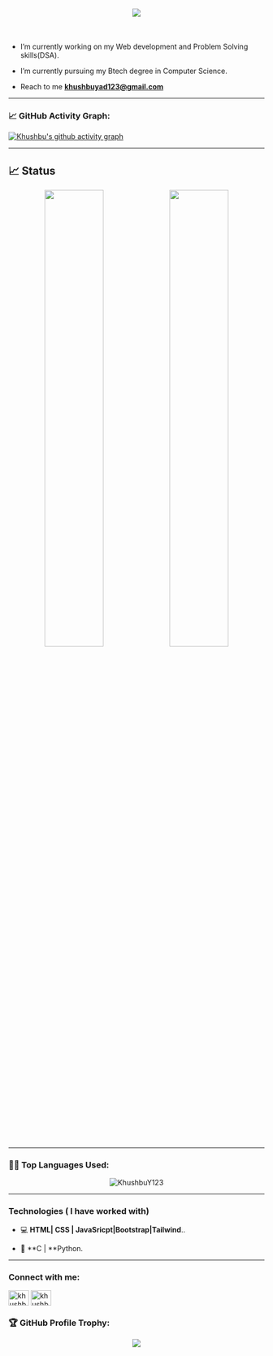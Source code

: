 <h1 align="center">
  <a href="https://git.io/typing-svg">
    <img src="https://readme-typing-svg.herokuapp.com/?lines=Hii,+There!+👋;This+is+Khushbu+Yadav....&center=true&size=30">
  </a>
</h1>
<br>


-  I’m currently working on my Web development and Problem Solving skills(DSA).
  
-  I’m currently pursuing my Btech degree in Computer Science.

-  Reach to me **khushbuyad123@gmail.com**


---
### 📈 GitHub Activity Graph:

[![Khushbu's github activity graph](https://github-readme-activity-graph.vercel.app/graph?username=KhushbuY123&bg_color=0f2d3d&color=1cadfb&line=1cadfb&point=1cadfb&area=true&hide_border=true)](https://github.com/KhushbuY123/github-readme-activity-graph)
  
 ---
## 📈 Status
<p align="center">

  <img width="48%" src="https://github-readme-stats.vercel.app/api?username=KhushbuY123&show_icons=true&theme=tokyonight" />
  <img width="48%" src="https://github-readme-streak-stats.herokuapp.com/?user=KhushbuY123&theme=tokyonight" />
</p>


---

### 👨‍💻 Top Languages Used:

<p align="center">
  <img src = "https://readme-stats-hazel-two.vercel.app/api/top-langs/?username=KhushbuY123&layout=compact&bg_color=30,0f2d3d,1cadfb&title_color=fff&text_color=fff" alt="KhushbuY123" />
</p>


---


### Technologies ( I have worked with)

<p>
  
- 💻 **HTML| CSS | JavaSricpt|Bootstrap|Tailwind**..
  
- 🔧 **C | **Python.
</p>

---
<h3 align="left">Connect with me:</h3>
<p align="left">
<a href="https://linkedin.com/in/khushbu10yadav" target="blank"><img align="center" src="https://raw.githubusercontent.com/rahuldkjain/github-profile-readme-generator/master/src/images/icons/Social/linked-in-alt.svg" alt="khushbu10yadav" height="30" width="40" /></a>
<a href="https://instagram.com/khushbuyad123" target="blank"><img align="center" src="https://raw.githubusercontent.com/rahuldkjain/github-profile-readme-generator/master/src/images/icons/Social/instagram.svg" alt="khushbuyad123" height="30" width="40" /></a>


### 🏆 GitHub Profile Trophy:

<p align="center">
  <a href="https://github.com/ryo-ma/github-profile-trophy">
    <img src="https://github-profile-trophy.vercel.app/?username=KhushbuY123&column=8&theme=darkhub&no-frame=true&no-bg=true&rank=SSS,SS,S,AAA,AA,A,B,C,SECRET"/>
  </a>
</p>

